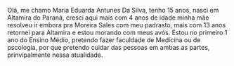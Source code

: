 Olá, me chamo Maria Eduarda Antunes Da Silva, tenho 15 anos, nasci em Altamira do Paraná, cresci aqui mais com 4 anos de idade minha mãe resolveu ir embora pra Moreira Sales com meu padrasto, mais com 13 anos retornei para Altamira e estou morando com meus avós.
Estou no primeiro 1 ano do Ensino Médio, pretendo fazer faculdade de Medicina ou de pscologia, por que pretendo cuidar das pessoas em ambas as partes, prinvipalmente nessa atualidade.
